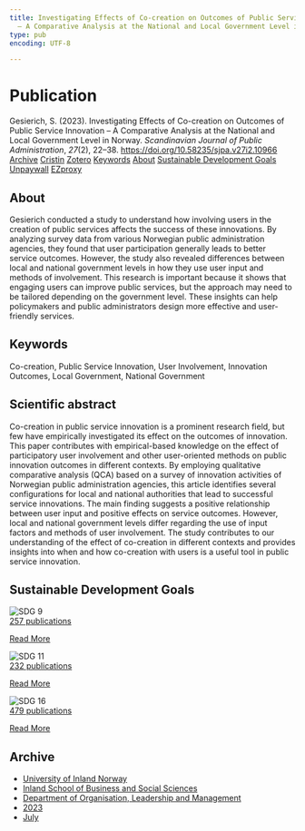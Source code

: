 ```yaml
---
title: Investigating Effects of Co-creation on Outcomes of Public Service Innovation
  – A Comparative Analysis at the National and Local Government Level in Norway
type: pub
encoding: UTF-8

---
```

<h1>Publication</h1>
<article id="csl-bib-container-DMQVKI44" class="csl-bib-container">
  <div class="csl-bib-body"> <div class="csl-entry">Gesierich, S. (2023). Investigating Effects of Co-creation on Outcomes of Public Service Innovation – A Comparative Analysis at the National and Local Government Level in Norway. <i>Scandinavian Journal of Public Administration</i>, <i>27</i>(2), 22–38. <a href="https://doi.org/10.58235/sjpa.v27i2.10966">https://doi.org/10.58235/sjpa.v27i2.10966</a></div> </div>
  <div class="csl-bib-buttons">
    <a href="#taxonomy-article-DMQVKI44" alt="archive" class="csl-bib-button">Archive</a>
    <a href="https://app.cristin.no/results/show.jsf?id=2161823" alt="Cristin" class="csl-bib-button">Cristin</a>
    <a href="http://zotero.org/groups/5881554/items/DMQVKI44" alt="Zotero" class="csl-bib-button">Zotero</a>
    <a href="#keywords-article-DMQVKI44" alt="keywords" class="csl-bib-button">Keywords</a>
    <a href="#about-article-DMQVKI44" alt="about_pub" class="csl-bib-button">About</a>
    <a href="#sdg-article-DMQVKI44" alt="sdg" class="csl-bib-button">Sustainable Development Goals</a>
    <a href="https://publicera.kb.se/sjpa/article/download/10966/11660" alt="Unpaywall" class="csl-bib-button">Unpaywall</a>
    <a href="https://publicera.kb.se/sjpa/article/download/10966/11660" alt="EZproxy" class="csl-bib-button">EZproxy</a>
  </div>
  <div id="csl-bib-meta-container-DMQVKI44"></div>
</article>
<div id="csl-bib-meta-DMQVKI44" class="csl-bib-meta">
  <article id="about-article-DMQVKI44" class="about_pub-article">
    <h1>About</h1>
    Gesierich conducted a study to understand how involving users in the creation of public services affects the success of these innovations. By analyzing survey data from various Norwegian public administration agencies, they found that user participation generally leads to better service outcomes. However, the study also revealed differences between local and national government levels in how they use user input and methods of involvement. This research is important because it shows that engaging users can improve public services, but the approach may need to be tailored depending on the government level. These insights can help policymakers and public administrators design more effective and user-friendly services.
  </article>
  <article id="keywords-article-DMQVKI44" class="keywords-article">
    <h1>Keywords</h1>
    Co-creation, Public Service Innovation, User Involvement, Innovation Outcomes, Local Government, National Government
  </article>
  <article id="abstract-article-DMQVKI44" class="abstract-article">
    <h1>Scientific abstract</h1>
    Co-creation in public service innovation is a prominent research field, but few have empirically investigated its effect on the outcomes of innovation. This paper contributes with empirical-based knowledge on the effect of participatory user involvement and other user-oriented methods on public innovation outcomes in different contexts. By employing qualitative comparative analysis (QCA) based on a survey of innovation activities of Norwegian public administration agencies, this article identifies several configurations for local and national authorities that lead to successful service innovations. The main finding suggests a positive relationship between user input and positive effects on service outcomes. However, local and national government levels differ regarding the use of input factors and methods of user involvement. The study contributes to our understanding of the effect of co-creation in different contexts and provides insights into when and how co-creation with users is a useful tool in public service innovation.
  </article>
  <article id="sdg-article-DMQVKI44" class="sdg-article">
    <h1>Sustainable Development Goals</h1>
    <div class="sdg-container"><div id="sdg9" class="sdg">
        <img src="{{< params subfolder >}}images/sdg/sdg09_en.png" class="image" alt="SDG 9">
        <div class="sdg-overlay">
          <a href="/en/archive/?key=?sdg=9#archive" class="sdg-publication-count"><span>257</span> publications</a>
          <p><a href="https://sdgs.un.org/goals/goal9" class="sdg-read-more">Read More</a></p>
        </div>
      </div> <div id="sdg11" class="sdg">
        <img src="{{< params subfolder >}}images/sdg/sdg11_en.png" class="image" alt="SDG 11">
        <div class="sdg-overlay">
          <a href="/en/archive/?key=?sdg=11#archive" class="sdg-publication-count"><span>232</span> publications</a>
          <p><a href="https://sdgs.un.org/goals/goal11" class="sdg-read-more">Read More</a></p>
        </div>
      </div> <div id="sdg16" class="sdg">
        <img src="{{< params subfolder >}}images/sdg/sdg16_en.png" class="image" alt="SDG 16">
        <div class="sdg-overlay">
          <a href="/en/archive/?key=?sdg=16#archive" class="sdg-publication-count"><span>479</span> publications</a>
          <p><a href="https://sdgs.un.org/goals/goal16" class="sdg-read-more">Read More</a></p>
        </div>
      </div></div>
  </article>
  <article id="taxonomy-article-DMQVKI44" class="taxonomy-article">
    <h1>Archive</h1>
    <ul>
      <li>
        <a href="/en/archive/?key=3DCRN523">University of Inland Norway</a>
      </li>
      <li>
        <a href="/en/archive/?key=DU8Q9LN9">Inland School of Business and Social Sciences</a>
      </li>
      <li>
        <a href="/en/archive/?key=4LUWR3ZM">Department of Organisation, Leadership and Management</a>
      </li>
      <li>
        <a href="/en/archive/?key=THVQJFRI">2023</a>
      </li>
      <li>
        <a href="/en/archive/?key=MSIIMH23">July</a>
      </li>
    </ul>
  </article>
</div>
